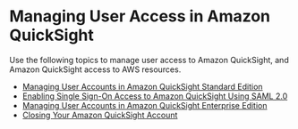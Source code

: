 # Managing User Access in Amazon QuickSight<a name="managing-access"></a>

Use the following topics to manage user access to Amazon QuickSight, and Amazon QuickSight access to AWS resources\.


+ [Managing User Accounts in Amazon QuickSight Standard Edition](managing-users.md)
+ [Enabling Single Sign\-On Access to Amazon QuickSight Using SAML 2\.0](external-identity-providers.md)
+ [Managing User Accounts in Amazon QuickSight Enterprise Edition](managing-users-enterprise.md)
+ [Closing Your Amazon QuickSight Account](closing-account.md)